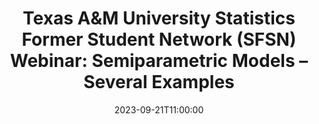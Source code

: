 ---
# Documentation: https://wowchemy.com/docs/managing-content/
type: webinar
title: "Texas A&M University Statistics Former Student Network (SFSN) Webinar: Semiparametric Models – Several Examples"
url_freeregister: "Registration link placeholder"
date: 2023-09-21T11:00:00
date_end: 2023-09-21T12:00:00
all_day: false
speaker: "Hua Liang"
---